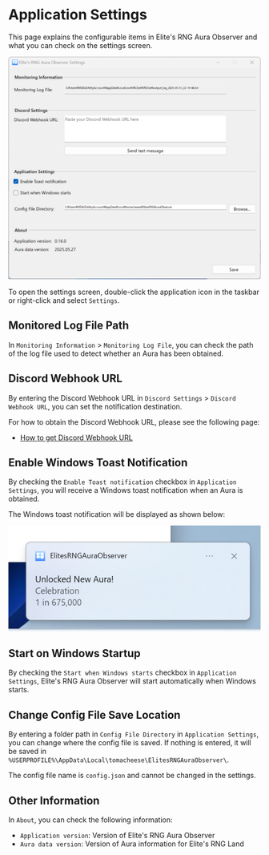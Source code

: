 # Application Settings

This page explains the configurable items in Elite's RNG Aura Observer and what you can check on the settings screen.

![Settings screen of Elite's RNG Aura Observer](/docs/assets/installation/settings-ui.png)

To open the settings screen, double-click the application icon in the taskbar or right-click and select `Settings`.

## Monitored Log File Path

In `Monitoring Information` > `Monitoring Log File`, you can check the path of the log file used to detect whether an Aura has been obtained.

## Discord Webhook URL

By entering the Discord Webhook URL in `Discord Settings` > `Discord Webhook URL`, you can set the notification destination.

For how to obtain the Discord Webhook URL, please see the following page:

- [How to get Discord Webhook URL](get-discord-webhook-url.md)

## Enable Windows Toast Notification

By checking the `Enable Toast notification` checkbox in `Application Settings`, you will receive a Windows toast notification when an Aura is obtained.

The Windows toast notification will be displayed as shown below:

![Example of Windows toast notification for Aura acquisition](/docs/assets/installation/unlocked-new-aura-toast.png)

## Start on Windows Startup

By checking the `Start when Windows starts` checkbox in `Application Settings`, Elite's RNG Aura Observer will start automatically when Windows starts.

## Change Config File Save Location

By entering a folder path in `Config File Directory` in `Application Settings`, you can change where the config file is saved. If nothing is entered, it will be saved in `%USERPROFILE%\AppData\Local\tomacheese\ElitesRNGAuraObserver\`.

The config file name is `config.json` and cannot be changed in the settings.

## Other Information

In `About`, you can check the following information:

- `Application version`: Version of Elite's RNG Aura Observer
- `Aura data version`: Version of Aura information for Elite's RNG Land
